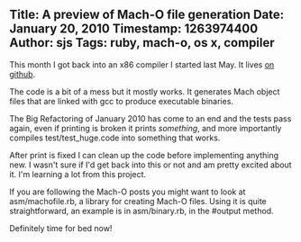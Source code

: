 Title: A preview of Mach-O file generation
Date: January 20, 2010
Timestamp: 1263974400
Author: sjs
Tags: ruby, mach-o, os x, compiler
----

<p>This month I got back into an x86 compiler I started last May. It lives <a
href="https://github.com/samsonjs/compiler">on github</a>.</p>

<p>The code is a bit of a mess but it mostly works. It generates Mach object
files that are linked with gcc to produce executable binaries.</p>

<p>The Big Refactoring of January 2010 has come to an end and the tests pass
again, even if printing is broken it prints <i>something</i>, and more
importantly compiles test/test_huge.code into something that works.</p>

<p>After print is fixed I can clean up the code before implementing anything
new. I wasn't sure if I'd get back into this or not and am pretty excited
about it. I'm learning a lot from this project.</p>

<p>If you are following the Mach-O posts you might want to look at
asm/machofile.rb, a library for creating Mach-O files. Using it is quite
straightforward, an example is in asm/binary.rb, in the #output method.</p>

<p>Definitely time for bed now!</p>
